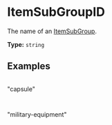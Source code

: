 # ItemSubGroupID

The name of an [ItemSubGroup](prototype:ItemSubGroup).

**Type:** `string`

## Examples

```
```
"capsule"
```
```

```
```
"military-equipment"
```
```


